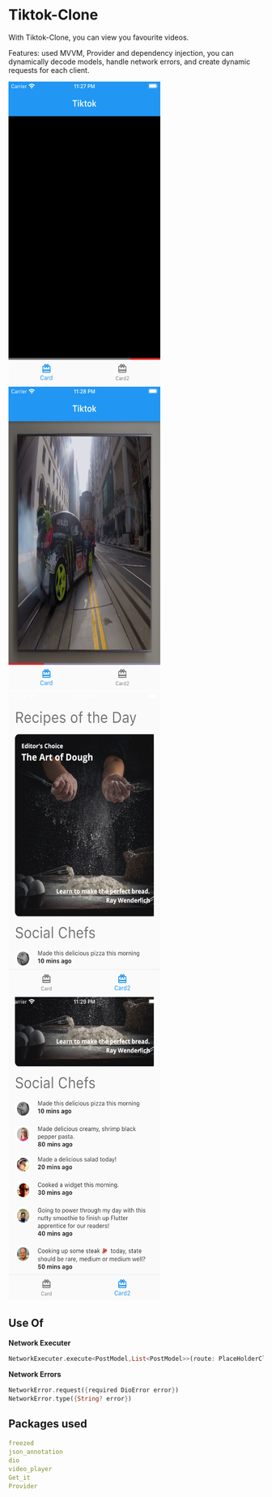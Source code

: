 # Tiktok-Clone

With Tiktok-Clone, you can view you favourite videos.


Features:
used MVVM, Provider and dependency injection, you can dynamically decode models, handle network errors, and create dynamic requests for each client.


<!-- ![](assets/compare.jpeg) -->
<!-- ![](assets/screens/1-loading.png)
![](assets/screens/2-Video-playing.png) -->

<img src="assets/screens/1-loading.png" width="300" height="600"> <img src="assets/screens/2-Video-playing.png" width="300" height="600"> <img src="assets/screens/3-top-scroll.png" width="300" height="600"> <img src="assets/screens/4-full-scroll.png" width="300" height="600">


## Use Of

**Network Executer**

```dart
NetworkExecuter.execute<PostModel,List<PostModel>>(route: PlaceHolderClient.posts(), responseType: PostModel());
```

**Network Errors**

```dart
NetworkError.request({required DioError error})
NetworkError.type({String? error})
```

## Packages used
```yaml
freezed
json_annotation
dio
video_player
Get_it
Provider
```





